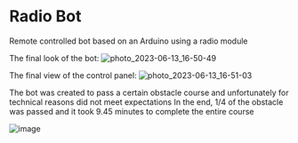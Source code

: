 # Radio Bot

Remote controlled bot based on an Arduino using a radio module

The final look of the bot:
![photo_2023-06-13_16-50-49](https://github.com/iostwestcoast/radio_bot/assets/114690482/110eeee0-d2ee-4c9b-81e7-477d4c5edd63)


The final view of the control panel:
![photo_2023-06-13_16-51-03](https://github.com/iostwestcoast/radio_bot/assets/114690482/19a8508d-04a6-48b0-b743-19bfc72776d4)




The bot was created to pass a certain obstacle course and unfortunately for technical reasons did not meet expectations
In the end, 1/4 of the obstacle was passed and it took 9.45 minutes to complete the entire course

![image](https://github.com/iostwestcoast/radio_bot/assets/114690482/be7ff708-898a-4c7a-b90d-fde0acee8878)





